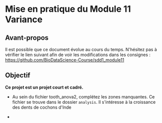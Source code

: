 # Mise en pratique du Module 11 Variance

## Avant-propos

Il est possible que ce document évolue au cours du temps. N'hésitez pas à vérifier le lien suivant afin de voir les modifications dans les consignes : <https://github.com/BioDataScience-Course/sdd1_module11>

## Objectif

**Ce projet est un projet court et cadré.** 

- Au sein du fichier tooth_anova2, complétez les zones manquantes. Ce fichier se trouve dans le dossier `analysis`. Il s'intéresse à la croissance des dents de cochons d'Inde

- 
